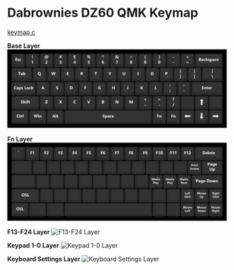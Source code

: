 # Dabrownies DZ60 QMK Keymap

[keymap.c](keymap.c)

**Base Layer**
![base layer](doc/%20%20%20%20%20Base_Layer.png)

**Fn Layer**
![Fn Layer](doc/%20%20%20%20Fn_Layer.png)

**F13-F24 Layer**
![F13-F24 Layer](doc/%20%20%20F13-F24_Layer)

**Keypad 1-0 Layer**
![Keypad 1-0 Layer](doc/%20%20Keypad_1-0_Layer)

**Keyboard Settings Layer**
![Keyboard Settings Layer](doc/%20Keyboard_Settings_Layer)
